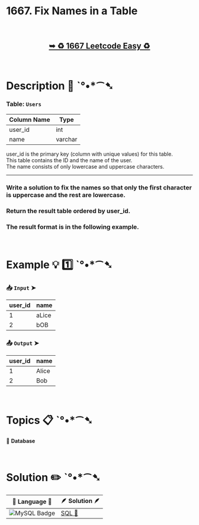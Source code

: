 # 1667. Fix Names in a Table

</br>

<h2 align="center"> 

<a href="https://leetcode.com/problems/fix-names-in-a-table/?envType=study-plan-v2&envId=top-sql-50"><strong>➥ ♻️ 1667 Leetcode Easy ♻️ </strong></a>
</h2>

</br>

# Description 📜 ˋ°•*⁀➷

### Table: `Users`

| Column Name    | Type    |
|----------------|---------|
| user_id        | int     |
| name           | varchar |

user_id is the primary key (column with unique values) for this table.</br>
This table contains the ID and the name of the user. </br>The name consists of only lowercase and uppercase characters.

---

### Write a solution to fix the names so that only the first character is uppercase and the rest are lowercase.

### Return the result table ordered by user_id.

### The result format is in the following example.

</br>

# Example 💡 1️⃣ ˋ°•*⁀➷

  ### 📥 `Input`  ➤ 

| user_id | name  |
| ------- | ----- |
| 1       | aLice |
| 2       | bOB   |

  ### 📤 `Output`  ➤

| user_id | name  |
| ------- | ----- |
| 1       | Alice |
| 2       | Bob   |

</br>

# Topics 📋 ˋ°•*⁀➷

🔸 **Database**  </br>

</br>

# Solution ✏️ ˋ°•*⁀➷

| 📒 Language 📒  | 🪶 Solution 🪶 |
| ------------- | ------------- |
|  ![MySQL Badge](https://img.shields.io/badge/MySQL-4479A1?logo=mysql&logoColor=fff&style=for-the-badge)  | [SQL 🕍](https://github.com/Prakhar-002/LEETCODE/blob/main/%F0%9F%93%9A%20Study%20%F0%9F%8E%A7%20Plan%20%F0%9F%91%A8%F0%9F%8F%BB%E2%80%8D%F0%9F%92%BB/%F0%9F%93%A6%20SQL%2050%20-%20%F0%9F%8C%BD%20Crack%20SQL%20Interview/%F0%9F%94%AC%20Examine%20Thoroughly%20%F0%9F%A7%AC/07%20Advanced%20String%20Functions%20%26%20Regex%20%26%20Clause/Day%20%E2%9E%BA%2044%20%F0%9F%8C%BD1667.%20Fix%20Names%20in%20a%20Table/%F0%9F%95%8D%20SQL%20-%201667.%20Fix%20Names%20in%20a%20Table.sql) |